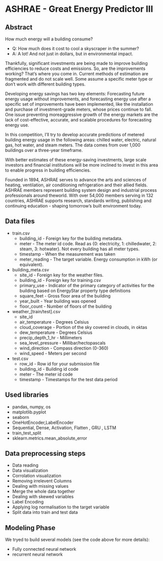 # ASHRAE - Great Energy Predictor III

## Abstract
How much energy will a building consume?
 - Q: How much does it cost to cool a skyscraper in the summer?
- A: A lot! And not just in dollars, but in environmental impact.

Thankfully, significant investments are being made to improve building efficiencies to reduce costs and emissions. So, are the improvements working? That’s where you come in. Current methods of estimation are fragmented and do not scale well. Some assume a specific meter type or don’t work with different building types.

Developing energy savings has two key elements: Forecasting future energy usage without improvements, and forecasting energy use after a specific set of improvements have been implemented, like the installation and purchase of investment-grade meters, whose prices continue to fall. One issue preventing moreaggressive growth of the energy markets are the lack of cost-effective, accurate, and scalable procedures for forecasting energy use.

In this competition, I’ll try to develop accurate predictions of metered building energy usage in the following areas: chilled water, electric, natural gas, hot water, and steam meters. The data comes from over 1,000 buildings over a three-year timeframe.

With better estimates of these energy-saving investments, large scale investors and financial institutions will be more inclined to invest in this area to enable progress in building efficiencies.

Founded in 1894, ASHRAE serves to advance the arts and sciences of heating, ventilation, air conditioning refrigeration and their allied fields. ASHRAE members represent building system design and industrial process professionals around theworld. With over 54,000 members serving in 132 countries, ASHRAE supports research, standards writing, publishing and continuing education - shaping tomorrow’s built environment today.

## Data files
* train.csv
    - building_id - Foreign key for the building metadata.
    - meter - The meter id code. Read as {0: electricity, 1: chilledwater, 2: steam, 3: hotwater}. Not every building has all meter types.
    - timestamp - When the measurement was taken
    - meter_reading - The target variable. Energy consumption in kWh (or equivalent). 
* building_meta.csv
    - site_id - Foreign key for the weather files.
     - building_id - Foreign key for training.csv
    - primary_use - Indicator of the primary category of activities for the building based on EnergyStar property type definitions
    - square_feet - Gross floor area of the building
    - year_built - Year building was opened
    - floor_count - Number of floors of the building
* weather_[train/test].csv 
    - site_id
    - air_temperature - Degrees Celsius
    - cloud_coverage - Portion of the sky covered in clouds, in oktas
    - dew_temperature - Degrees Celsius
    - precip_depth_1_hr - Millimeters
    - sea_level_pressure - Millibar/hectopascals
    - wind_direction - Compass direction (0-360)
    - wind_speed - Meters per second
* test.csv
    - row_id - Row id for your submission file
    - building_id - Building id code
    - meter - The meter id code
    - timestamp - Timestamps for the test data period
## Used libraries

  -  pandas, numpy, os
  - matplotlib.pyplot
  - seaborn
  - OneHotEncoder,LabelEncoder
   - Sequential, Dense, Activation, Flatten , GRU , LSTM
  - train_test_split
  - sklearn.metrics.mean_absolute_error 

## Data preprocessing steps
* Data reading
* Data visualization
* Corrolation visualization
* Removing irrelevent Columns
* Dealing with missing values
* Merge the whole data together
* Dealing with skewed variables
* Label Encoding
* Applying log normalisation to the target variable
* Split data into train and test data


## Modeling Phase
We tryed to build several models (see the code above for more details):
* Fully connected neural network
* recurrent neural network

  
  
